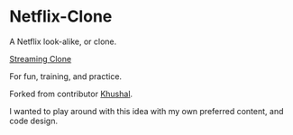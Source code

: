 # Netflix-Clone

A Netflix look-alike, or clone. </br>

<a href="https://streaming-clone.pages.dev/">Streaming Clone</a>

For fun, training, and practice.

Forked from contributor <a href="https://github.com/khushal2891/Netflix-Clone">Khushal</a>.

I wanted to play around with this idea with my own preferred content, and code design.
